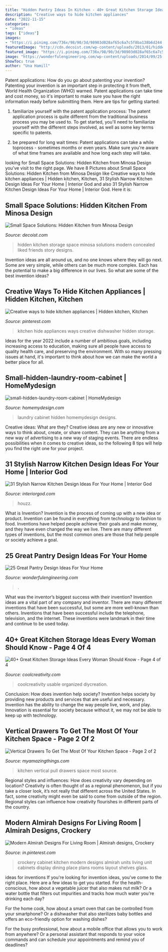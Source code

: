 ```yaml
---
title: "Hidden Pantry Ideas In Kitchen - 40+ Great Kitchen Storage Ideas Every Woman Should Know"
description: "Creative ways to hide kitchen appliances"
date: "2022-11-15"
categories:
- "ideas"
tags: ["ideas"]
images:
- "https://i.pinimg.com/736x/98/90/3d/98903d028af65c6a7c5f8ba138b6d244.jpg"
featuredImage: "http://cdn.decoist.com/wp-content/uploads/2013/01/hidden-kitchen-storage.jpg"
featured_image: "https://i.pinimg.com/736x/98/90/3d/98903d028af65c6a7c5f8ba138b6d244.jpg"
image: "https://wonderfulengineering.com/wp-content/uploads/2014/09/25-walk-in-pantry-ideas-13.jpg"
ShowToc: true
author: "Una Hamill"
---
```



Patent applications: How do you go about patenting your invention?
Patenting your invention is an important step in protecting it from theft, World Health Organization (WHO) warned. Patent applications can take time and cost money, so it's important to make sure you have the right information ready before submitting them. Here are tips for getting started:
1. familiarize yourself with the patent application process: The patent application process is quite different from the traditional business process you may be used to. To get started, you'll need to familiarize yourself with the different steps involved, as well as some key terms specific to patents.



2. be prepared for long wait times: Patent applications can take a while toprocess - sometimes months or even years. Make sure you're aware of what time frames are available and how long each step will take.



	

		
looking for Small Space Solutions: Hidden Kitchen from Minosa Design you've visit to the right page. We have 8 Pictures about Small Space Solutions: Hidden Kitchen from Minosa Design like Creative ways to hide kitchen appliances | Hidden kitchen, Kitchen, 31 Stylish Narrow Kitchen Design Ideas For Your Home | Interior God and also 31 Stylish Narrow Kitchen Design Ideas For Your Home | Interior God. Here it is:
		
    
## Small Space Solutions: Hidden Kitchen From Minosa Design

<img loading=lazy src="http://cdn.decoist.com/wp-content/uploads/2013/01/hidden-kitchen-storage.jpg" onerror="this.onerror=null;this.src='https://tse2.mm.bing.net/th?id=OIP.yK5vklLvA2Pnm5mFe0dUrgHaLH&amp;pid=15.1';" alt="Small Space Solutions: Hidden Kitchen from Minosa Design">

_Source: decoist.com_

>hidden kitchen storage space minosa solutions modern concealed liked friends story designs. 

	

Invention ideas are all around us, and no one knows where they will go next. Some are very simple, while others can be much more complex. Each has the potential to make a big difference in our lives. So what are some of the best invention ideas?

    
## Creative Ways To Hide Kitchen Appliances | Hidden Kitchen, Kitchen

<img loading=lazy src="https://i.pinimg.com/736x/98/90/3d/98903d028af65c6a7c5f8ba138b6d244.jpg" onerror="this.onerror=null;this.src='https://tse4.mm.bing.net/th?id=OIP.tHH4pNM88wfm11PyLiht4QHaLG&amp;pid=15.1';" alt="Creative ways to hide kitchen appliances | Hidden kitchen, Kitchen">

_Source: pinterest.com_

>kitchen hide appliances ways creative dishwasher hidden storage. 

	

Ideas for the year 2022 include a number of ambitious goals, including increasing access to education, making sure all people have access to quality health care, and preserving the environment. With so many pressing issues at hand, it's important to think about how we can make the world a better place for all.

    
## Small-hidden-laundry-room-cabinet | HomeMydesign

<img loading=lazy src="https://homemydesign.com/wp-content/uploads/2015/06/small-hidden-laundry-room-cabinet.jpg" onerror="this.onerror=null;this.src='https://tse4.mm.bing.net/th?id=OIP.27cmfB8-WFvYkjFT2y2ldwHaLM&amp;pid=15.1';" alt="small-hidden-laundry-room-cabinet | HomeMydesign">

_Source: homemydesign.com_

>laundry cabinet hidden homemydesign designs. 

	

Creative ideas: What are they?
Creative ideas are any new or innovative ways to think about, create, or share content. They can be anything from a new way of advertising to a new way of staging events. There are endless possibilities when it comes to creative ideas, so the following 8 tips will help you find the right one for your project.

    
## 31 Stylish Narrow Kitchen Design Ideas For Your Home | Interior God

<img loading=lazy src="https://www.interiorgod.com/wp-content/uploads/2016/12/Narrow-Kitchen-Home-Design.jpg" onerror="this.onerror=null;this.src='https://tse4.mm.bing.net/th?id=OIP.wy-f6I7yxPUTuL9WdR5D6QHaJ3&amp;pid=15.1';" alt="31 Stylish Narrow Kitchen Design Ideas For Your Home | Interior God">

_Source: interiorgod.com_

>houzz. 

	

What is Invention?
Invention is the process of coming up with a new idea or product. Invention can be found in everything from technology to fashion to food. Inventions have helped people achieve their goals and make money, and they have even changed the way we live. There are many different types of inventions, but the most common ones are those that help people or society achieve a goal.

    
## 25 Great Pantry Design Ideas For Your Home

<img loading=lazy src="https://wonderfulengineering.com/wp-content/uploads/2014/09/25-walk-in-pantry-ideas-13.jpg" onerror="this.onerror=null;this.src='https://tse2.mm.bing.net/th?id=OIP.G7IpnwMd4r5v_vzvgXDhLgHaLJ&amp;pid=15.1';" alt="25 Great Pantry Design Ideas For Your Home">

_Source: wonderfulengineering.com_

>. 

	

What was the inventor’s biggest success with their invention?
Invention ideas are a vital part of any company and inventor. There are many different inventions that have been successful, but some are more well-known than others. Inventions that have been successful include the telephone, television, and the internet. These inventions were landmark in their time and continue to be used today.

    
## 40+ Great Kitchen Storage Ideas Every Woman Should Know - Page 4 Of 4

<img loading=lazy src="https://coolcreativity.com/wp-content/uploads/2016/07/2622.jpg" onerror="this.onerror=null;this.src='https://tse4.mm.bing.net/th?id=OIP.A6fXf6CusskIyK63w01lpQHaMS&amp;pid=15.1';" alt="40+ Great Kitchen Storage Ideas Every Woman Should Know - Page 4 of 4">

_Source: coolcreativity.com_

>coolcreativity usable organized diycreation. 

	

Conclusion: How does invention help society?
Invention helps society by providing new products and services that are useful and necessary. Invention has the ability to change the way people live, work, and play. Innovation is essential for society because without it, we may not be able to keep up with technology.

    
## Vertical Drawers To Get The Most Of Your Kitchen Space - Page 2 Of 2

<img loading=lazy src="http://myamazingthings.com/wp-content/uploads/2017/01/pull-out.jpg" onerror="this.onerror=null;this.src='https://tse2.mm.bing.net/th?id=OIP.6lSZtf_5BKsvQRHFYsSUkwHaLH&amp;pid=15.1';" alt="Vertical Drawers To Get The Most Of Your Kitchen Space - Page 2 of 2">

_Source: myamazingthings.com_

>kitchen vertical pull drawers space most source. 

	

Regional styles and influences: How does creativity vary depending on location?
Creativity is often thought of as a regional phenomenon, but if you take a closer look, it’s not really that different across the United States. In fact, some creativity might even be said to come from outside of the region. Regional styles can influence how creativity flourishes in different parts of the country.

    
## Modern Almirah Designs For Living Room | Almirah Designs, Crockery

<img loading=lazy src="https://i.pinimg.com/736x/c1/c3/fa/c1c3fa664a2f1c31caef4dc820eeb438.jpg" onerror="this.onerror=null;this.src='https://tse1.mm.bing.net/th?id=OIP.dxCDgL6ciqYDfSAAN-KlfAHaJ4&amp;pid=15.1';" alt="Modern Almirah Designs For Living Room | Almirah designs, Crockery">

_Source: in.pinterest.com_

>crockery cabinet kitchen modern designs almirah units living unit cabinets display dining place plans rooms layout shelves glass. 

	

ideas for inventions
If you're looking for invention ideas, you've come to the right place. Here are a few ideas to get you started.
For the health-conscious, how about a vegetable juicer that also makes nut milk? Or a water bottle that filters out impurities and tracks how much water you're drinking each day?

For the home cook, how about a smart oven that can be controlled from your smartphone? Or a dishwasher that also sterilizes baby bottles and offers an eco-friendly option for washing dishes?

For the busy professional, how about a mobile office that allows you to work from anywhere? Or a personal assistant that responds to your voice commands and can schedule your appointments and remind you of deadlines?

